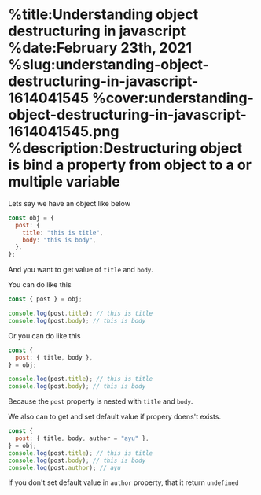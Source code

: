 %title:Understanding object destructuring in javascript
%date:February 23th, 2021
%slug:understanding-object-destructuring-in-javascript-1614041545
%cover:understanding-object-destructuring-in-javascript-1614041545.png
%description:Destructuring object is bind a property from object to a or multiple variable
==========

Lets say we have an object like below

```javascript
const obj = {
  post: {
    title: "this is title",
    body: "this is body",
  },
};
```

And you want to get value of `title` and `body`.

You can do like this

```javascript
const { post } = obj;

console.log(post.title); // this is title
console.log(post.body); // this is body
```

Or you can do like this

```javascript
const {
  post: { title, body },
} = obj;

console.log(post.title); // this is title
console.log(post.body); // this is body
```

Because the `post` property is nested with `title` and `body`.

We also can to get and set default value if propery doens't exists.

```javascript
const {
  post: { title, body, author = "ayu" },
} = obj;
console.log(post.title); // this is title
console.log(post.body); // this is body
console.log(post.author); // ayu
```

If you don't set default value in `author` property, that it return `undefined`
